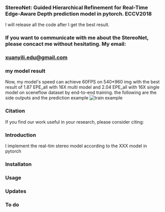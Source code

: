 ### StereoNet: Guided Hierarchical Refinement for Real-Time Edge-Aware Depth prediction model in pytorch. ECCV2018
I will release all the code after I get the best result.
### If you want to communicate with me about the StereoNet, please concact me without hesitating. My email: 
### xuanyili.edu@gmail.com  
### my model result
Now, my model's speed can achieve 60FPS on 540*960 img with the best result of 1.87 EPE_all with 16X multi model and 2.04 EPE_all with 16X single model on sceneflow dataset by end-to-end training. 
the following are the side outputs and the prediction example
![train example](https://github.com/meteorshowers/StereoNet/blob/master/doc/iter-21200.jpg)

### Citation
If you find our work useful in your research, please consider citing:



### Introduction 
I implement the real-tim stereo model according to the   XXX   model in pytorch




### Installaton


### Usage


### Updates


### To do
